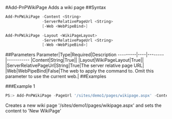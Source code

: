 #Add-PnPWikiPage
Adds a wiki page
##Syntax
```powershell
Add-PnPWikiPage -Content <String>
                -ServerRelativePageUrl <String>
                [-Web <WebPipeBind>]
```


```powershell
Add-PnPWikiPage -Layout <WikiPageLayout>
                -ServerRelativePageUrl <String>
                [-Web <WebPipeBind>]
```


##Parameters
Parameter|Type|Required|Description
---------|----|--------|-----------
|Content|String|True||
|Layout|WikiPageLayout|True||
|ServerRelativePageUrl|String|True|The server relative page URL|
|Web|WebPipeBind|False|The web to apply the command to. Omit this parameter to use the current web.|
##Examples

###Example 1
```powershell
PS:> Add-PnPWikiPage -PageUrl '/sites/demo1/pages/wikipage.aspx' -Content 'New WikiPage'
```
Creates a new wiki page '/sites/demo1/pages/wikipage.aspx' and sets the content to 'New WikiPage'
